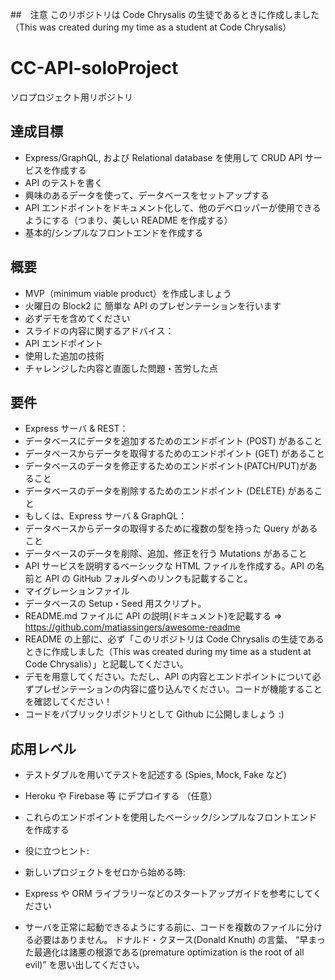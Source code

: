 ##　注意
このリポジトリは Code Chrysalis の生徒であるときに作成しました（This was created during my time as a student at Code Chrysalis）

# CC-API-soloProject

ソロプロジェクト用リポジトリ

## 達成目標

- Express/GraphQL, および Relational database を使用して CRUD API サービスを作成する
- API のテストを書く
- 興味のあるデータを使って、データベースをセットアップする
- API エンドポイントをドキュメント化して、他のデベロッパーが使用できるようにする（つまり、美しい README を作成する）
- 基本的/シンプルなフロントエンドを作成する

## 概要

- MVP（minimum viable product）を作成しましょう
- 火曜日の Block2 に 簡単な API のプレゼンテーションを行います
- 必ずデモを含めてください
- スライドの内容に関するアドバイス：
- API エンドポイント
- 使用した追加の技術
- チャレンジした内容と直面した問題・苦労した点

## 要件

- Express サーバ & REST：
- データベースにデータを追加するためのエンドポイント (POST) があること
- データベースからデータを取得するためのエンドポイント (GET) があること
- データベースのデータを修正するためのエンドポイント(PATCH/PUT)があること
- データベースのデータを削除するためのエンドポイント (DELETE) があること
- もしくは、Express サーバ & GraphQL：
- データベースからデータの取得するために複数の型を持った Query があること
- データベースのデータを削除、追加、修正を行う Mutations があること
- API サービスを説明するベーシックな HTML ファイルを作成する。API の名前と API の GitHub フォルダへのリンクも記載すること。
- マイグレーションファイル
- データベースの Setup・Seed 用スクリプト。
- README.md ファイルに API の説明(ドキュメント)を記載する => https://github.com/matiassingers/awesome-readme
- README の上部に、必ず「このリポジトリは Code Chrysalis の生徒であるときに作成しました（This was created during my time as a student at Code Chrysalis）」と記載してください。
- デモを用意してください。ただし、API の内容とエンドポイントについて必ずプレゼンテーションの内容に盛り込んでください。コードが機能することを確認してください！
- コードをパブリックリポジトリとして Github に公開しましょう :)

## 応用レベル

- テストダブルを用いてテストを記述する (Spies, Mock, Fake など)
- Heroku や Firebase 等 にデプロイする （任意）
- これらのエンドポイントを使用したベーシック/シンプルなフロントエンドを作成する
- 役に立つヒント:

- 新しいプロジェクトをゼロから始める時:
- Express や ORM ライブラリーなどのスタートアップガイドを参考にしてください

- サーバを正常に起動できるようにする前に、コードを複数のファイルに分ける必要はありません。
  ドナルド・クヌース(Donald Knuth) の言葉、 “早まった最適化は諸悪の根源である(premature optimization is the root of all evil)” を思い出してください。

